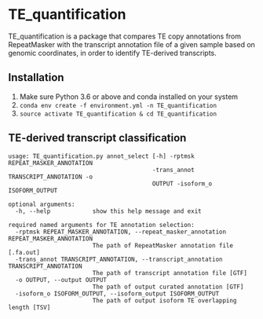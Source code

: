 # TE_quantification
TE_quantification is a package that compares TE copy annotations from RepeatMasker with the transcript annotation file of a given sample based on genomic coordinates, in order to identify TE-derived transcripts.
## Installation
1. Make sure Python 3.6 or above and conda installed on your system
2. `conda env create -f environment.yml -n TE_quantification`
3. `source activate TE_quantification & cd TE_quantification`

## TE-derived transcript classification
```
usage: TE_quantification.py annot_select [-h] -rptmsk REPEAT_MASKER_ANNOTATION
                                         -trans_annot TRANSCRIPT_ANNOTATION -o
                                         OUTPUT -isoform_o ISOFORM_OUTPUT

optional arguments:
  -h, --help            show this help message and exit

required named arguments for TE annotation selection:
  -rptmsk REPEAT_MASKER_ANNOTATION, --repeat_masker_annotation REPEAT_MASKER_ANNOTATION
                        The path of RepeatMasker annotation file [.fa.out]
  -trans_annot TRANSCRIPT_ANNOTATION, --transcript_annotation TRANSCRIPT_ANNOTATION
                        The path of transcript annotation file [GTF]
  -o OUTPUT, --output OUTPUT
                        The path of output curated annotation [GTF]
  -isoform_o ISOFORM_OUTPUT, --isoform_output ISOFORM_OUTPUT
                        The path of output isoform TE overlapping length [TSV]
```
